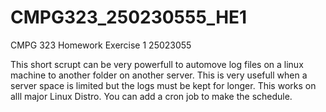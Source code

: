 # CMPG323_250230555_HE1
CMPG 323 Homework Exercise 1 25023055

This short scrupt can be very powerfull to automove log files on a linux machine to another folder on another server. 
This is very usefull when a server space is limited but the logs must be kept for longer. 
This works on alll major Linux Distro. You can add a cron job to make the schedule.

